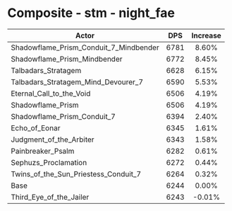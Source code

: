 # Composite - stm - night_fae
| Actor | DPS | Increase |
|---|:---:|:---:|
|Shadowflame_Prism_Conduit_7_Mindbender|6781|8.60%|
|Shadowflame_Prism_Mindbender|6772|8.45%|
|Talbadars_Stratagem|6628|6.15%|
|Talbadars_Stratagem_Mind_Devourer_7|6590|5.53%|
|Eternal_Call_to_the_Void|6506|4.19%|
|Shadowflame_Prism|6506|4.19%|
|Shadowflame_Prism_Conduit_7|6394|2.40%|
|Echo_of_Eonar|6345|1.61%|
|Judgment_of_the_Arbiter|6343|1.58%|
|Painbreaker_Psalm|6282|0.61%|
|Sephuzs_Proclamation|6272|0.44%|
|Twins_of_the_Sun_Priestess_Conduit_7|6264|0.32%|
|Base|6244|0.00%|
|Third_Eye_of_the_Jailer|6243|-0.01%|

